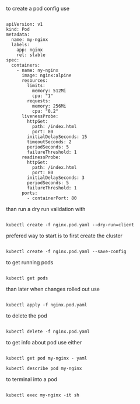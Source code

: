 to create a pod config use 

```

apiVersion: v1
kind: Pod
metadata:
  name: my-nginx
  labels:
    app: nginx
    rel: stable
spec:
  containers:
    - name: ny-nginx
      image: nginx:alpine
      resources:
        limits:
          memory: 512Mi
          cpu: "1"
        requests:
          memory: 256Mi
          cpu: "0.2"
      livenessProbe:
        httpGet:
          path: /index.html
          port: 80
        initialDelaySeconds: 15
        timeoutSeconds: 2
        periodSeconds: 5
        failureThreshold: 1
      readinessProbe:
        httpGet:
          path: /index.html
          port: 80
        initialDelaySeconds: 3
        periodSeconds: 5
        failureThreshold: 1
      ports:
        - containerPort: 80

```

than run a dry run validation with 

```

kubectl create -f nginx.pod.yaml --dry-run=client

```

prefered way to start is to first create the cluster

```

kubectl create -f nginx.pod.yaml --save-config

```

to get running pods 

```

kubectl get pods

```

than later when changes rolled out use

```

kubectl apply -f nginx.pod.yaml

```

to delete the pod

```

kubectl delete -f nginx.pod.yaml

```

to get info about pod use either

```

kubectl get pod my-nginx - yaml

kubectl describe pod my-nginx

```

to terminal into a pod

```

kubectl exec my-nginx -it sh

```